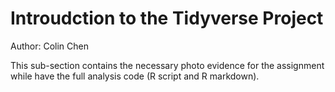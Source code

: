 # Introudction to the Tidyverse Project

Author: Colin Chen </br>

This sub-section contains the necessary photo evidence for the assignment while have the full analysis code (R script and R markdown).</br>
